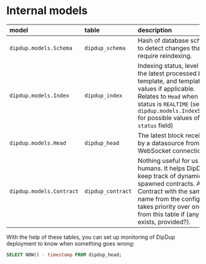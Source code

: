 # Internal models

<!-- FIXME: missing tables -->
| model | table | description |
| :--- | :--- | :--- |
| `dipdup.models.Schema` | `dipdup_schema` | Hash of database schema to detect changes that require reindexing. |
| `dipdup.models.Index` | `dipdup_index` | Indexing status, level of the latest processed block, template, and template values if applicable. Relates to `Head` when status is `REALTIME` (see `dipdup.models.IndexStatus` for possible values of `status` field) |
| `dipdup.models.Head` | `dipdup_head` | The latest block received by a datasource from a WebSocket connection. |
| `dipdup.models.Contract` | `dipdup_contract` | Nothing useful for us humans. It helps DipDup to keep track of dynamically spawned contracts. A Contract with the same name from the config takes priority over one from this table if {any, exists, provided?}. |

With the help of these tables, you can set up monitoring of DipDup deployment to know when something goes wrong:

```sql
SELECT NOW() - timestamp FROM dipdup_head;
```
